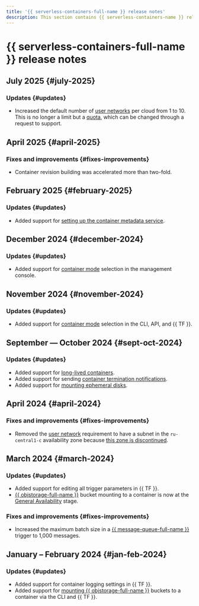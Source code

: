 ```yaml
---
title: '{{ serverless-containers-full-name }} release notes'
description: This section contains {{ serverless-containers-name }} release notes.
---
```


# {{ serverless-containers-full-name }} release notes

## July 2025 {#july-2025}

### Updates {#updates}

* Increased the default number of [user networks](concepts/networking.md#user-network) per cloud from 1 to 10. This is no longer a limit but a [quota](concepts/limits.md#serverless-containers-quotas), which can be changed through a request to support.

## April 2025 {#april-2025}

### Fixes and improvements {#fixes-improvements}

* Container revision building was accelerated more than two-fold.

## February 2025 {#february-2025}

### Updates {#updates}

* Added support for [setting up the container metadata service](operations/metadata-options.md).

## December 2024 {#december-2024}

### Updates {#updates}

* Added support for [container mode](operations/update-runtime.md#console_1) selection in the management console.

## November 2024 {#november-2024}

### Updates {#updates}

* Added support for [container mode](operations/update-runtime.md) selection in the CLI, API, and {{ TF }}.

## September — October 2024 {#sept-oct-2024}

### Updates {#updates}

* Added support for [long-lived containers](concepts/long-lived-containers.md).
* Added support for sending [container termination notifications](concepts/termination-notifications.md).
* Added support for [mounting ephemeral disks](concepts/mounting.md#mount-ephemeral-storage).

## April 2024 {#april-2024}

### Fixes and improvements {#fixes-improvements}

* Removed the [user network](concepts/networking#user-network) requirement to have a subnet in the `ru-central1-c` availability zone because [this zone is discontinued](../overview/concepts/region.md).

## March 2024 {#march-2024}

### Updates {#updates}

* Added support for editing all trigger parameters in {{ TF }}.
* [{{ objstorage-full-name }}](concepts/mounting.md) bucket mounting to a container is now at the [General Availability](../overview/concepts/launch-stages.md) stage.

### Fixes and improvements {#fixes-improvements}

* Increased the maximum batch size in a [{{ message-queue-full-name }}](concepts/trigger/ymq-trigger.md) trigger to 1,000 messages.

## January – February 2024 {#jan-feb-2024}

### Updates {#updates}

* Added support for container logging settings in {{ TF }}.
* Added support for [mounting {{ objstorage-full-name }}](concepts/mounting.md) buckets to a container via the CLI and {{ TF }}.
